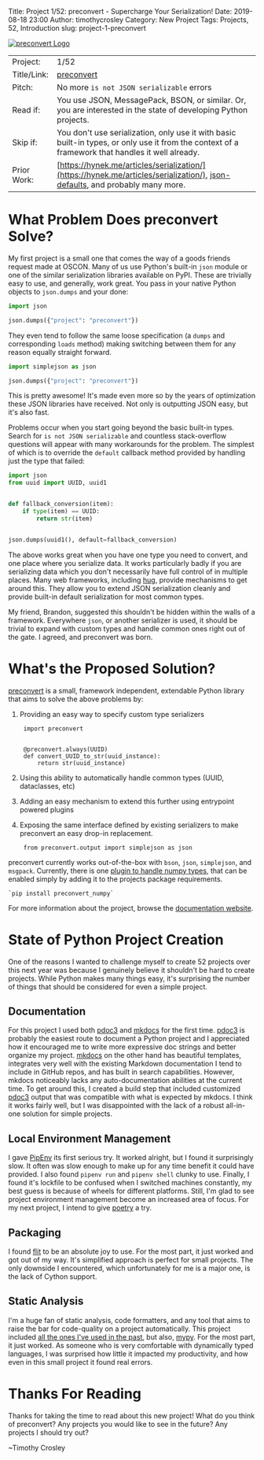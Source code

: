 Title: Project  1/52: preconvert - Supercharge Your Serialization!
Date: 2019-08-18 23:00
Author: timothycrosley
Category: New Project
Tags: Projects, 52, Introduction
slug: project-1-preconvert

[![preconvert Logo](https://raw.githubusercontent.com/timothycrosley/preconvert/master/art/logo_large.png)](https://timothycrosley.github.io/preconvert/)

|             |                                                                                                                                                                        |
| ------------| -----------------------------------------------------------------------------------------------------------------------------------------------------------------------|
| Project:    | 1/52                                                                                                                                                                   |
| Title/Link: | [preconvert](https://timothycrosley.github.io/preconvert/)                                                                                                             |
| Pitch:      | No more `is not JSON serializable` errors                                                                                                                              |
| Read if:    | You use JSON, MessagePack, BSON, or similar. Or, you are interested in the state of developing Python projects.                                                        |
| Skip if:    | You don't use serialization, only use it with basic built-in types, or only use it from the context of a framework that handles it well already.                       |
| Prior Work: | [https://hynek.me/articles/serialization/](https://hynek.me/articles/serialization/), [json-defaults](https://pypi.org/project/json-default/), and probably many more. |

# What Problem Does preconvert Solve?

My first project is a small one that comes the way of a goods friends request made at OSCON.
Many of us use Python's built-in `json` module or one of the similar serialization libraries available on PyPI.
These are trivially easy to use, and generally, work great. You pass in your native Python objects to `json.dumps` and your done:


```python
import json

json.dumps({"project": "preconvert"})
```

They even tend to follow the same loose specification (a `dumps` and corresponding `loads` method) making switching between them
for any reason equally straight forward.

```python
import simplejson as json

json.dumps({"project": "preconvert"})
```

This is pretty awesome! It's made even more so by the years of optimization these JSON libraries have received.
Not only is outputting JSON easy, but it's also fast.

Problems occur when you start going beyond the basic built-in types.
Search for `is not JSON serializable` and countless stack-overflow questions will appear with many workarounds for the problem.
The simplest of which is to override the `default` callback method provided by handling just the type that failed:

```python
import json
from uuid import UUID, uuid1


def fallback_conversion(item):
    if type(item) == UUID:
        return str(item)


json.dumps(uuid1(), default=fallback_conversion)
```

The above works great when you have one type you need to convert, and one place where you serialize data.
It works particularly badly if you are serializing data which you don't necessarily have full control of in multiple places.
Many web frameworks, including [hug](http://www.hug.rest/), provide mechanisms to get around this. They allow you to extend JSON serialization cleanly and provide built-in default serialization for most common types.

My friend, Brandon, suggested this shouldn't be hidden within the walls of a framework. Everywhere `json`, or another serializer is used, it should be trivial
to expand with custom types and handle common ones right out of the gate. I agreed, and preconvert was born.

# What's the Proposed Solution?

[preconvert](https://timothycrosley.github.io/preconvert/) is a small, framework independent, extendable Python library that aims to solve the above problems by:

1. Providing an easy way to specify custom type serializers

        import preconvert


        @preconvert.always(UUID)
        def convert_UUID_to_str(uuid_instance):
            return str(uuid_instance)

2. Using this ability to automatically handle common types (UUID, dataclasses, etc)
3. Adding an easy mechanism to extend this further using entrypoint powered plugins
4. Exposing the same interface defined by existing serializers to make preconvert an easy drop-in replacement.

        from preconvert.output import simplejson as json

preconvert currently works out-of-the-box with `bson`, `json`, `simplejson`, and `msgpack`.
Currently, there is one [plugin to handle numpy types](https://github.com/timothycrosley/preconvert_numpy), that can be enabled simply by adding it to the projects
package requirements.

    `pip install preconvert_numpy`

For more information about the project, browse the [documentation website](https://timothycrosley.github.io/preconvert/).

# State of Python Project Creation

One of the reasons I wanted to challenge myself to create 52 projects over this next year was because I genuinely believe it shouldn't be hard to create projects.
While Python makes many things easy, it's surprising the number of things that should be considered for even a simple project.

## Documentation
For this project I used both [pdoc3](https://pdoc3.github.io/pdoc/) and [mkdocs](https://www.mkdocs.org/) for the first time.
[pdoc3](https://pdoc3.github.io/pdoc/) is probably the easiest route to document a Python project and I appreciated how it encouraged
me to write more expressive doc strings and better organize my project.
[mkdocs](https://www.mkdocs.org/) on the other hand has beautiful templates, integrates very well with the existing Markdown documentation I tend to include in GitHub repos,
and has built in search capabilities. However, mkdocs noticeably lacks any auto-documentation abilities at the current time.
To get around this, I created a build step that included customized [pdoc3](https://pdoc3.github.io/pdoc/) output that was compatible with what is expected by mkdocs.
I think it works fairly well, but I was disappointed with the lack of a robust all-in-one solution for simple projects.

## Local Environment Management
I gave [PipEnv](https://docs.pipenv.org/en/latest/) its first serious try. It worked alright, but I found it surprisingly slow.
It often was slow enough to make up for any time benefit it could have provided. I also found `pipenv run` and `pipenv shell` clunky to use.
Finally, I found it's lockfile to be confused when I switched machines constantly, my best guess is because of wheels for different platforms. Still, I'm glad to see project environment management become an increased area of focus.
For my next project, I intend to give [poetry](https://poetry.eustace.io/) a try.

## Packaging
I found [flit](https://github.com/takluyver/flit) to be an absolute joy to use. For the most part, it just worked and got out of my way.
It's simplified approach is perfect for small projects. The only downside I encountered, which unfortunately for me is a major one, is the lack of Cython support.

## Static Analysis
I'm a huge fan of static analysis, code formatters, and any tool that aims to raise the bar for code-quality on a project automatically.
This project included [all the ones I've used in the past](https://github.com/hugapi/HOPE/blob/master/all/HOPE-8--Style-Guide-for-Hug-Code.md#automated-code-cleaners), but also, [mypy](http://mypy-lang.org/). For the most part, it just worked.
As someone who is very comfortable with dynamically typed languages, I was surprised how little it impacted my productivity, and how even in this
small project it found real errors.

# Thanks For Reading

Thanks for taking the time to read about this new project!
What do you think of preconvert? Any projects you would like to see in the future? Any projects I should try out?

~Timothy Crosley
